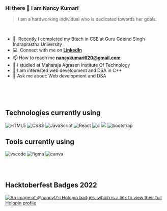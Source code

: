 
### Hi there 👋 I am Nancy Kumari

> I am a hardworking individual who is dedicated towards her goals.
<br />

- 🌱 &nbsp;Recently I completed my Btech in CSE at Guru Gobind Singh Indraprastha University 
- :computer: &nbsp;Connect with me on **[LinkedIn]**
- 📫 How to reach me **nancykumari620@gmail.com**
- 📝 I studied at Maharaja Agrasen Institute Of Technology
- 📝 I am interested web development and DSA in C++
- 💬 Ask me about: Web development and DSA

<br><br><br>

## Technologies currently using

<div>
  <img  alt="HTML5" src="https://img.shields.io/badge/html5-%23E34F26.svg?style=for-the-badge&logo=html5&logoColor=white"/>
  <img  alt="CSS3" src="https://img.shields.io/badge/css3-%231572B6.svg?style=for-the-badge&logo=css3&logoColor=white"/>
  <img  alt="JavaScript" src="https://img.shields.io/badge/javascript-%23323330.svg?style=for-the-badge&logo=javascript&logoColor=%23F7DF1E"/>
  <img  alt="React" src="https://img.shields.io/badge/react-%2320232a.svg?style=for-the-badge&logo=react&logoColor=%2361DAFB"/>
  <img  alt="c" src ="https://img.shields.io/badge/C-00599C?style=for-the-badge&logo=c&logoColor=white"/>
 <img src="https://img.shields.io/badge/C%2B%2B-00599C?style=for-the-badge&logo=c%2B%2B&logoColor=white" />
  <img  alt="bootstrap" src ="https://img.shields.io/badge/Bootstrap-563D7C?style=for-the-badge&logo=bootstrap&logoColor=white"/>
</div>

## Tools currently using


<div>
  <img  alt="vscode" src="https://img.shields.io/badge/Visual_Studio_Code-0078D4?style=for-the-badge&logo=visual%20studio%20code&logoColor=white"/> 
  <img  alt="figma" src="https://img.shields.io/badge/Figma-F24E1E?style=for-the-badge&logo=figma&logoColor=white"/>
  <img  alt="canva" src="https://img.shields.io/badge/Canva-%2300C4CC.svg?&style=for-the-badge&logo=Canva&logoColor=white"/>

 </div>
 
<br><br>

[linkedin]: https://www.linkedin.com/in/nancy-kumari-3148a01b8/


## Hacktoberfest Badges 2022
[![An image of @nancy0's Holopin badges, which is a link to view their full Holopin profile](https://holopin.me/nancy0)](https://holopin.io/@nancy0)
